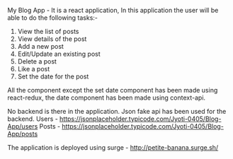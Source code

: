 My Blog App - It is a react application, In this application the user will be able to do the following tasks:-

1) View the list of posts
2) View details of the post
3) Add a new post
4) Edit/Update an existing post
5) Delete a post
6) Like a post
7) Set the date for the post

All the component except the set date component has been made using react-redux, the date component has been made using context-api.

No backend is there in the application. Json fake api has been used for the backend.
Users - https://jsonplaceholder.typicode.com/Jyoti-0405/Blog-App/users
Posts - https://jsonplaceholder.typicode.com/Jyoti-0405/Blog-App/posts

The application is deployed using surge -
http://petite-banana.surge.sh/
